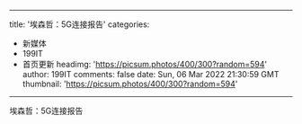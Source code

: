 
---
title: '埃森哲：5G连接报告'
categories: 
 - 新媒体
 - 199IT
 - 首页更新
headimg: 'https://picsum.photos/400/300?random=594'
author: 199IT
comments: false
date: Sun, 06 Mar 2022 21:30:59 GMT
thumbnail: 'https://picsum.photos/400/300?random=594'
---

<div>   
埃森哲：5G连接报告  
</div>
            
